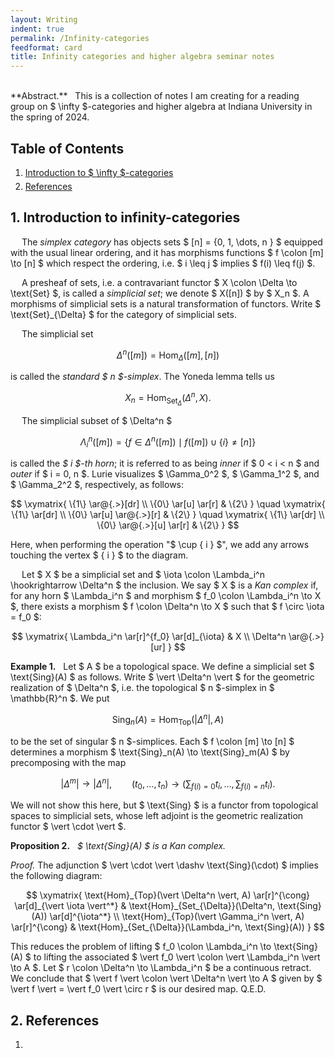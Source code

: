 ```yaml
---
layout: Writing
indent: true
permalink: /Infinity-categories
feedformat: card
title: Infinity categories and higher algebra seminar notes
---
```

<style>
    ol.custom {
        margin-top: -10px;
        margin-bottom: 20px;
        margin-left: -15px;
    }
    
    li {
        padding-top: 0px; 
        padding-bottom: 0px;
        margin-top: 0px;
        margin-bottom: 5px;
    }
}
</style>
<br>
**Abstract.** &nbsp; This is a collection of notes I am creating for a reading group on $ \infty $-categories and higher algebra at Indiana University in the spring of 2024.




## Table of Contents
1. [Introduction to $ \infty $-categories](#1-introduction-to-infinity-categories)
2. [References](#2-references)




## 1. Introduction to infinity-categories


&emsp; The *simplex category* has objects sets $ [n] = \{0, 1, \dots, n \} $ equipped with the usual linear ordering, and it has morphisms functions $ f \colon [m] \to [n] $ which respect the ordering, i.e. $ i \leq j $ implies $ f(i) \leq f(j) $. 


&emsp; A presheaf of sets, i.e. a contravariant functor $ X \colon \Delta \to \text{Set} $, is called a *simplicial set*; we denote $ X([n]) $ by $ X_n $. A morphisms of simplicial sets is a natural transformation of functors. Write $ \text{Set}_{\Delta} $ for the category of simplicial sets. 


&emsp; The simplicial set 

$$ 
\Delta^n([m]) = \text{Hom}_{\Delta}([m], [n]) 
$$

is called the *standard $ n $-simplex*. The Yoneda lemma tells us 

$$
X_n = \text{Hom}_{\text{Set}_{\Delta}}(\Delta^n, X).
$$


&emsp; The simplicial subset of $ \Delta^n $

$$
\Lambda_i^n([m])
= \{f \in \Delta^n([m]) \mid f([m]) \cup \{ i \} \neq [n] \}
$$

is called the *$ i $-th horn*; it is referred to as being *inner* if $ 0 < i < n $ and *outer* if $ i = 0, n $. Lurie visualizes $ \Gamma_0^2 $, $ \Gamma_1^2 $, and $ \Gamma_2^2 $, respectively, as follows:

$$
\xymatrix{ 
    \{1\} \ar@{.>}[dr] \\
    \{0\} \ar[u] \ar[r] & \{2\}
} 
\quad
\xymatrix{ 
    \{1\} \ar[dr] \\
    \{0\} \ar[u] \ar@{.>}[r] & \{2\}
}
\quad
\xymatrix{ 
    \{1\} \ar[dr] \\
    \{0\} \ar@{.>}[u] \ar[r] & \{2\}
}
$$

Here, when performing the operation "$ \cup \{ i \} $", we add any arrows touching the vertex $ \{ i \} $ to the diagram.


&emsp; Let $ X $ be a simplicial set and $ \iota \colon \Lambda_i^n \hookrightarrow \Delta^n $ the inclusion. We say $ X $ is a *Kan complex* if, for any horn $ \Lambda_i^n $ and morphism $ f_0 \colon \Lambda_i^n \to X $, there exists a morphism $ f \colon \Delta^n \to X $ such that $ f \circ \iota = f_0 $: 

$$
\xymatrix{ 
    \Lambda_i^n \ar[r]^{f_0} \ar[d]_{\iota} & X \\
    \Delta^n \ar@{.>}[ur]
} 
$$


**Example 1.** &nbsp; Let $ A $ be a topological space. We define a simplicial set $ \text{Sing}(A) $ as follows. Write $ \vert \Delta^n \vert $ for the geometric realization of $ \Delta^n $, i.e. the topological $ n $-simplex in $ \mathbb{R}^n $. We put 

$$
\text{Sing}_n(A) = \text{Hom}_{\text{Top}}(\vert \Delta^n \vert, A) 
$$

to be the set of singular $ n $-simplices. Each $ f \colon [m] \to [n] $ determines a morphism $ \text{Sing}_n(A) \to \text{Sing}_m(A) $ by precomposing with the map 

$$
\vert \Delta^m \vert \to \vert \Delta^n \vert, 
\qquad
(t_0, \dots, t_n) \to 
\left( \sum_{f(i)= 0} t_i, \dots, \sum_{f(i)= n} t_i \right).
$$

We will not show this here, but $ \text{Sing} $ is a functor from topological spaces to simplicial sets, whose left adjoint is the geometric realization functor $ \vert \cdot \vert $.


**Proposition 2.** &nbsp; *$ \text{Sing}(A) $ is a Kan complex.*


*Proof.* The adjunction $ \vert \cdot \vert \dashv \text{Sing}(\cdot) $ implies the following diagram:

$$
\xymatrix{
    \text{Hom}_{Top}(\vert \Delta^n \vert, A) \ar[r]^{\cong} \ar[d]_{\vert \iota \vert^*}
    & \text{Hom}_{Set_{\Delta}}(\Delta^n, \text{Sing}(A)) \ar[d]^{\iota^*} \\
    \text{Hom}_{Top}(\vert \Gamma_i^n \vert, A) \ar[r]^{\cong} 
    & \text{Hom}_{Set_{\Delta}}(\Lambda_i^n, \text{Sing}(A))
}
$$

This reduces the problem of lifting $ f_0 \colon \Lambda_i^n \to \text{Sing}(A) $ to lifting the associated $ \vert f_0 \vert \colon \vert \Lambda_i^n \vert \to A $. Let $ r \colon \Delta^n \to \Lambda_i^n $ be a continuous retract. We conclude that $ \vert f \vert \colon \vert \Delta^n \vert \to A $ given by $ \vert f \vert = \vert f_0 \vert \circ r $ is our desired map. Q.E.D. 




## 2. References

1. 